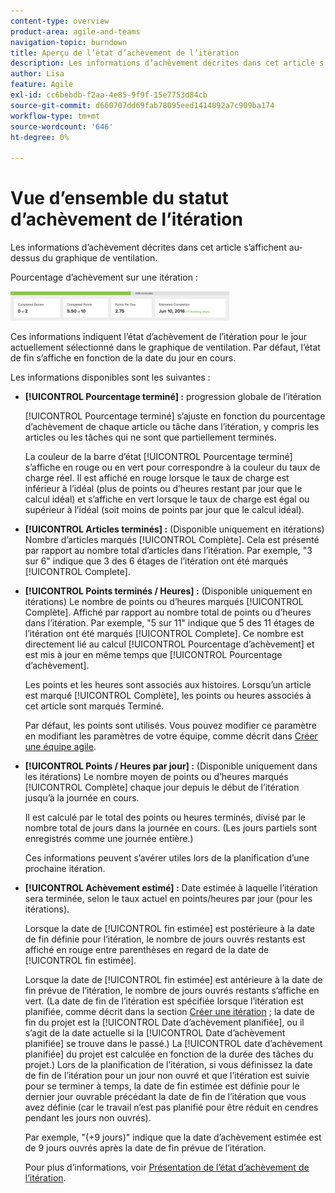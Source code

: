 ```yaml
---
content-type: overview
product-area: agile-and-teams
navigation-topic: burndown
title: Aperçu de l’état d’achèvement de l’itération
description: Les informations d’achèvement décrites dans cet article s’affichent au-dessus du graphique de ventilation.
author: Lisa
feature: Agile
exl-id: cc6bebdb-f2aa-4e85-9f9f-15e7753d84cb
source-git-commit: d660707dd69fab78095eed1414092a7c909ba174
workflow-type: tm+mt
source-wordcount: '646'
ht-degree: 0%

---
```


# Vue d’ensemble du statut d’achèvement de l’itération

Les informations d’achèvement décrites dans cet article s’affichent au-dessus du graphique de ventilation.

Pourcentage d’achèvement sur une itération :

![](assets/burndown-percentcomplete-350x47.png)

Ces informations indiquent l’état d’achèvement de l’itération pour le jour actuellement sélectionné dans le graphique de ventilation. Par défaut, l’état de fin s’affiche en fonction de la date du jour en cours.

Les informations disponibles sont les suivantes :

* **[!UICONTROL Pourcentage terminé] :** progression globale de l’itération

  [!UICONTROL Pourcentage terminé] s’ajuste en fonction du pourcentage d’achèvement de chaque article ou tâche dans l’itération, y compris les articles ou les tâches qui ne sont que partiellement terminés.

  La couleur de la barre d’état [!UICONTROL Pourcentage terminé] s’affiche en rouge ou en vert pour correspondre à la couleur du taux de charge réel. Il est affiché en rouge lorsque le taux de charge est inférieur à l’idéal (plus de points ou d’heures restant par jour que le calcul idéal) et s’affiche en vert lorsque le taux de charge est égal ou supérieur à l’idéal (soit moins de points par jour que le calcul idéal).

* **[!UICONTROL Articles terminés] :** (Disponible uniquement en itérations) Nombre d’articles marqués [!UICONTROL Complète]. Cela est présenté par rapport au nombre total d’articles dans l’itération. Par exemple, &quot;3 sur 6&quot; indique que 3 des 6 étages de l’itération ont été marqués [!UICONTROL Complete].
* **[!UICONTROL Points terminés / Heures] :** (Disponible uniquement en itérations) Le nombre de points ou d’heures marqués [!UICONTROL Complète]. Affiché par rapport au nombre total de points ou d’heures dans l’itération. Par exemple, &quot;5 sur 11&quot; indique que 5 des 11 étages de l’itération ont été marqués [!UICONTROL Complete]. Ce nombre est directement lié au calcul [!UICONTROL Pourcentage d’achèvement] et est mis à jour en même temps que [!UICONTROL Pourcentage d’achèvement].

  Les points et les heures sont associés aux histoires. Lorsqu’un article est marqué [!UICONTROL Complète], les points ou heures associés à cet article sont marqués Terminé.

  Par défaut, les points sont utilisés. Vous pouvez modifier ce paramètre en modifiant les paramètres de votre équipe, comme décrit dans [Créer une équipe agile](../../../agile/get-started-with-agile-in-workfront/create-an-agile-team.md).

* **[!UICONTROL Points / Heures par jour] :** (Disponible uniquement dans les itérations) Le nombre moyen de points ou d’heures marqués [!UICONTROL Complète] chaque jour depuis le début de l’itération jusqu’à la journée en cours.

  Il est calculé par le total des points ou heures terminés, divisé par le nombre total de jours dans la journée en cours. (Les jours partiels sont enregistrés comme une journée entière.)

  Ces informations peuvent s’avérer utiles lors de la planification d’une prochaine itération.

* **[!UICONTROL Achèvement estimé] :** Date estimée à laquelle l’itération sera terminée, selon le taux actuel en points/heures par jour (pour les itérations).

  Lorsque la date de [!UICONTROL fin estimée] est postérieure à la date de fin définie pour l’itération, le nombre de jours ouvrés restants est affiché en rouge entre parenthèses en regard de la date de [!UICONTROL fin estimée].

  Lorsque la date de [!UICONTROL fin estimée] est antérieure à la date de fin prévue de l’itération, le nombre de jours ouvrés restants s’affiche en vert. (La date de fin de l’itération est spécifiée lorsque l’itération est planifiée, comme décrit dans la section [Créer une itération](../../../agile/use-scrum-in-an-agile-team/iterations/create-an-iteration.md) ; la date de fin du projet est la [!UICONTROL Date d’achèvement planifiée], ou il s’agit de la date actuelle si la [!UICONTROL Date d’achèvement planifiée] se trouve dans le passé.) La [!UICONTROL date d’achèvement planifiée] du projet est calculée en fonction de la durée des tâches du projet.) Lors de la planification de l’itération, si vous définissez la date de fin de l’itération pour un jour non ouvré et que l’itération est suivie pour se terminer à temps, la date de fin estimée est définie pour le dernier jour ouvrable précédant la date de fin de l’itération que vous avez définie (car le travail n’est pas planifié pour être réduit en cendres pendant les jours non ouvrés).

  Par exemple, &quot;(+9 jours)&quot; indique que la date d’achèvement estimée est de 9 jours ouvrés après la date de fin prévue de l’itération.

  Pour plus d’informations, voir [Présentation de l’état d’achèvement de l’itération](#Understanding-How-Days-Off-Affect-the-Burndown-Chart).
